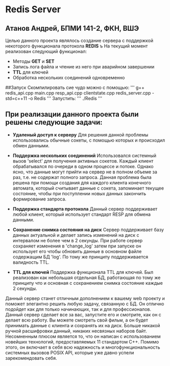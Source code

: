 # Redis Server

## Атанов Андрей, БПМИ 141-2, ФКН, ВШЭ

Целью данного проекта являлось создание сервера с поддержкой некоторого функционала протокола **REDIS**
ъ
На текущий момент реализован следующий функционал:
* Методы **GET** и **SET**
* Запись лога файла и чтение из него при аварийном завершении
* **TTL** для ключей
* Обработка нескольких соединений одновременно

##Запуск
Скомпилировать сие чудо можно с помощью:
'''
g++ redis_api.cpp main.cpp resp_api.cpp clientstate.cpp redis_server.cpp -std=c++11 -o Redis
'''
Запустить:
'''
./Redis
'''

## При реализации данного проекта были решены следующие задачи:

* **Удаленый доступ к серверу**
    Для решения данной проблемы использовались обычные сокеты, с помощью которых и происходил обмен данными.

* **Поддержка нескольких соединений**
    Использовался системный вызов 'select' для получения активных сокетов. Каждый клиент обрабатывался по очереди в одном процессе и потоке. Однако ясно, что данные могут прийти на сервер не в полном объеме за раз, т.е. не содержат полного запроса. Данная проблема была решена при помощи создания для каждого клиента конечного автомата, который считывает данные с сокета, запоминает текущее состояние, чтобы при поступлении новых данных закончить формирование запроса.

* **Поддержка стандарта протокола**
    Данный сервер поддерживает любой клиент, который использует стандарт RESP для обмена данными.

* **Сохранение снимка состояния на диск**
    Сервер поддерживает базу данных актуальной и делает запись изменений на диск с интервалом не более чем в 2 секунды. При работе сервер сохраняет изменения в 'change_log' затем при запуске он использует его чтобы обновить данные в основном файле содержащим БД 'log'. По тому же принципу поддерживается валидность TTL.
    
* **TTL для ключей**
    Поддержка функционала TTL для ключей. Был реализован как небольшая отдельная БД, работающая по тому же принципу что и основная с сохранением снимка состояние каждые 2 секунды.



Данный сервер станет отличным дополнением к вашему web проекту и поможет элегантно решить любую задачу, связанную с БД. Он отлично подойдет как для только начинающих, так и для профессионалов. 
Данный сервер сделает все за вас, запустите его и смотрите, как он с делает всю работу. Вы можете смотреть свой фильм, а он будет принимать данные с клиента и сохранять их на диск. Больше никакой ручной расшифровки данный, никаких несвязных наборов байт.
Несомненным плюсом является то, что он написан с использованием новейших технологий, предоставляемых 11 стандартом C++. Помимо этого, он включает в себя всю надежность и многофункциональность системных вызовов POSIX API, которые уже давно успели зарекомендовать себя.



